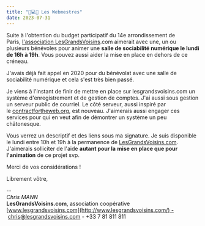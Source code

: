 ```yaml
---
title: "💾💻🐜 Les Webmestres"
date: 2023-07-31
---
```

  
Suite à l'obtention du budget participatif du 14e arrondissement de Paris, [l'association LesGrandsVoisins](/notes/lesgrandsvoisinscom).com aimerait avec une, un ou plusieurs bénévoles pour animer une **salle de sociabilité numérique le lundi de 16h à 19h**. Vous pouvez aussi aider la mise en place en dehors de ce créneau.  
  
J'avais déjà fait appel en 2020 pour du bénévolat avec une salle de sociabilité numérique et cela s'est très bien passé.   
  
Je viens à l'instant de finir de mettre en place sur lesgrandsvoisins.com un système d'enregistrement et de gestion de comptes. J'ai aussi sous gestion un serveur public de courriel.  Le côté serveur, aussi inspiré par le [contractfortheweb.org](https://www.contractfortheweb.org/fr/), est nouveau. J'aimerais aussi engager ces services pour qui en veut afin de démontrer un système un peu châtonesque.  
  
Vous verrez un descriptif et des liens sous ma signature. Je suis disponible le lundi entre 10h et 19h à la permanence de [LesGrandsVoisins.com](/notes/lesgrandsvoisinscom). J'aimerais solliciter de l'aide **autant pour la** **mise en place que pour l'animation** de ce projet svp.   
  
Merci de vos considérations !  
  
Librement vôtre,  
  
--   
_Chris MANN_  
**LesGrandsVoisins.com**, association coopérative   
[www.lesgrandsvoisins.com](http://www.lesgrandsvoisins.com/) -  [chris@lesgrandsvoisins.com](mailto:chris@lesgrandsvoisins.com) - +33 7 81 811 811